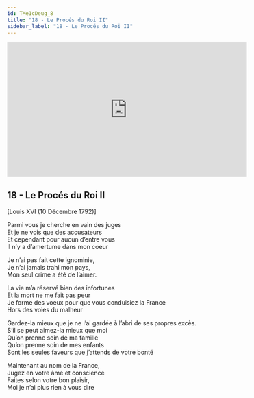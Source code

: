 ```yaml
---
id: TMe1cDeug_8
title: "18 - Le Procés du Roi II"
sidebar_label: "18 - Le Procés du Roi II"
---
```


<div class="video-float-container">
  <iframe
    width="560"
    height="315"
    src="https://www.youtube.com/embed/TMe1cDeug_8"
    title="YouTube video player"
    frameborder="0"
    allow="accelerometer; autoplay; clipboard-write; encrypted-media; gyroscope; picture-in-picture; web-share"
    referrerpolicy="strict-origin-when-cross-origin"
    allowfullscreen
  ></iframe>
</div>

## 18 - Le Procés du Roi II

[Louis XVI (10 Décembre 1792)]

Parmi vous je cherche en vain des juges  
Et je ne vois que des accusateurs  
Et cependant pour aucun d’entre vous  
Il n’y a d’amertume dans mon coeur

Je n’ai pas fait cette ignominie,  
Je n’ai jamais trahi mon pays,  
Mon seul crime a été de l’aimer.

La vie m’a réservé bien des infortunes  
Et la mort ne me fait pas peur  
Je forme des voeux pour que vous conduisiez la France  
Hors des voies du malheur

Gardez-la mieux que je ne l’ai gardée à l’abri de ses propres excès.  
S’il se peut aimez-la mieux que moi  
Qu’on prenne soin de ma famille  
Qu’on prenne soin de mes enfants  
Sont les seules faveurs que j’attends de votre bonté

Maintenant au nom de la France,  
Jugez en votre âme et conscience  
Faites selon votre bon plaisir,  
Moi je n’ai plus rien à vous dire
